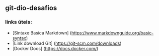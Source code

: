 ## git-dio-desafios
### links úteis:

 - [Sintaxe Basica Markdown] (https://www.markdownguide.org/basic-syntax)
 - [Link download Git] (https://git-scm.com/downloads)
 - [Docker Docs] (https://docs.docker.com/)
